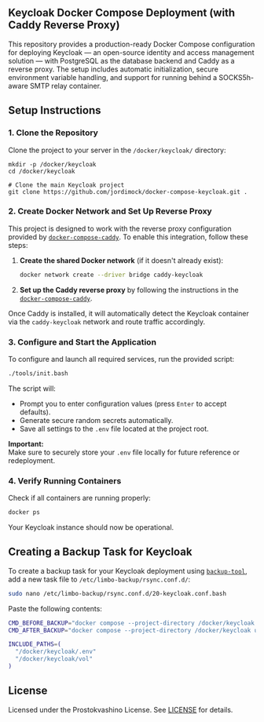 ## Keycloak Docker Compose Deployment (with Caddy Reverse Proxy)

This repository provides a production-ready Docker Compose configuration for deploying Keycloak — an open-source identity and access management solution — with PostgreSQL as the database backend and Caddy as a reverse proxy. The setup includes automatic initialization, secure environment variable handling, and support for running behind a SOCKS5h-aware SMTP relay container.

## Setup Instructions

### 1. Clone the Repository

Clone the project to your server in the `/docker/keycloak/` directory:

```
mkdir -p /docker/keycloak
cd /docker/keycloak

# Clone the main Keycloak project
git clone https://github.com/jordimock/docker-compose-keycloak.git .
```


### 2. Create Docker Network and Set Up Reverse Proxy

This project is designed to work with the reverse proxy configuration provided by [`docker-compose-caddy`](https://github.com/jordimock/docker-compose-caddy). To enable this integration, follow these steps:

1. **Create the shared Docker network** (if it doesn't already exist):

   ```bash
   docker network create --driver bridge caddy-keycloak
   ```

2. **Set up the Caddy reverse proxy** by following the instructions in the [`docker-compose-caddy`](https://github.com/jordimock/docker-compose-caddy).  

Once Caddy is installed, it will automatically detect the Keycloak container via the `caddy-keycloak` network and route traffic accordingly.


### 3. Configure and Start the Application

To configure and launch all required services, run the provided script:

```bash
./tools/init.bash
```

The script will:

- Prompt you to enter configuration values (press `Enter` to accept defaults).
- Generate secure random secrets automatically.
- Save all settings to the `.env` file located at the project root.

**Important:**  
Make sure to securely store your `.env` file locally for future reference or redeployment.


### 4. Verify Running Containers

Check if all containers are running properly:

```bash
docker ps
```

Your Keycloak instance should now be operational.

## Creating a Backup Task for Keycloak

To create a backup task for your Keycloak deployment using [`backup-tool`](https://github.com/jordimock/backup-tool), add a new task file to `/etc/limbo-backup/rsync.conf.d/`:

```bash
sudo nano /etc/limbo-backup/rsync.conf.d/20-keycloak.conf.bash
```

Paste the following contents:

```bash
CMD_BEFORE_BACKUP="docker compose --project-directory /docker/keycloak down"
CMD_AFTER_BACKUP="docker compose --project-directory /docker/keycloak up -d"

INCLUDE_PATHS=(
  "/docker/keycloak/.env"
  "/docker/keycloak/vol"
)
```


## License

Licensed under the Prostokvashino License. See [LICENSE](LICENSE) for details.